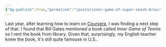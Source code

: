 ```yaml
---
{"dg-publish":true,"permalink":"/posts/inner-game-of-super-smash-bros/"}
---
```



Last year, after learning how to learn on [Coursera](https://www.coursera.org/learn/learning-how-to-learn/), I was finding a next step of that. I found that Bill Gates mentioned a book called *Inner Game of Tennis* so I rent the book from library. Given that, surprisingly, my English teacher knew the book, it's still quite famouse in U.S..
